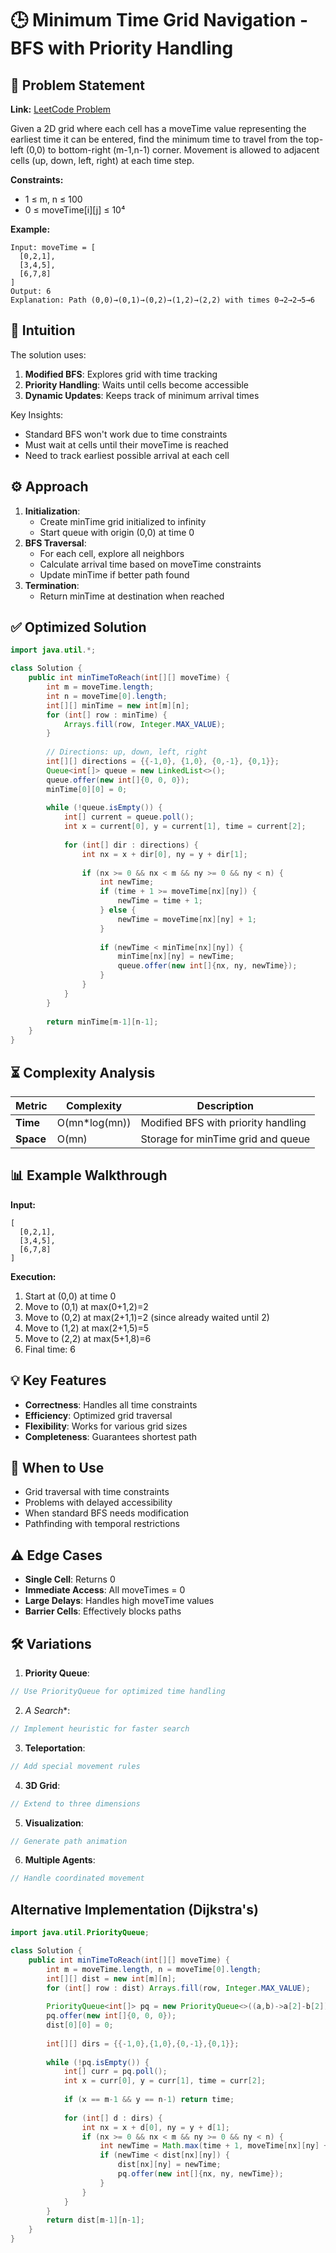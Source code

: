 # 🕒 Minimum Time Grid Navigation - BFS with Priority Handling

## 📜 Problem Statement
**Link:** [LeetCode Problem](https://leetcode.com/problems/find-minimum-time-to-reach-last-room-i/description/)

Given a 2D grid where each cell has a moveTime value representing the earliest time it can be entered, find the minimum time to travel from the top-left (0,0) to bottom-right (m-1,n-1) corner. Movement is allowed to adjacent cells (up, down, left, right) at each time step.

**Constraints:**
- 1 ≤ m, n ≤ 100
- 0 ≤ moveTime[i][j] ≤ 10⁴

**Example:**
```text
Input: moveTime = [
  [0,2,1],
  [3,4,5],
  [6,7,8]
]
Output: 6
Explanation: Path (0,0)→(0,1)→(0,2)→(1,2)→(2,2) with times 0→2→2→5→6
```

## 🧠 Intuition
The solution uses:
1. **Modified BFS**: Explores grid with time tracking
2. **Priority Handling**: Waits until cells become accessible
3. **Dynamic Updates**: Keeps track of minimum arrival times

Key Insights:
- Standard BFS won't work due to time constraints
- Must wait at cells until their moveTime is reached
- Need to track earliest possible arrival at each cell

## ⚙️ Approach
1. **Initialization**:
   - Create minTime grid initialized to infinity
   - Start queue with origin (0,0) at time 0
2. **BFS Traversal**:
   - For each cell, explore all neighbors
   - Calculate arrival time based on moveTime constraints
   - Update minTime if better path found
3. **Termination**:
   - Return minTime at destination when reached

## ✅ Optimized Solution
```java
import java.util.*;

class Solution {
    public int minTimeToReach(int[][] moveTime) {
        int m = moveTime.length;
        int n = moveTime[0].length;
        int[][] minTime = new int[m][n];
        for (int[] row : minTime) {
            Arrays.fill(row, Integer.MAX_VALUE);
        }
        
        // Directions: up, down, left, right
        int[][] directions = {{-1,0}, {1,0}, {0,-1}, {0,1}};
        Queue<int[]> queue = new LinkedList<>();
        queue.offer(new int[]{0, 0, 0});
        minTime[0][0] = 0;
        
        while (!queue.isEmpty()) {
            int[] current = queue.poll();
            int x = current[0], y = current[1], time = current[2];
            
            for (int[] dir : directions) {
                int nx = x + dir[0], ny = y + dir[1];
                
                if (nx >= 0 && nx < m && ny >= 0 && ny < n) {
                    int newTime;
                    if (time + 1 >= moveTime[nx][ny]) {
                        newTime = time + 1;
                    } else {
                        newTime = moveTime[nx][ny] + 1;
                    }
                    
                    if (newTime < minTime[nx][ny]) {
                        minTime[nx][ny] = newTime;
                        queue.offer(new int[]{nx, ny, newTime});
                    }
                }
            }
        }
        
        return minTime[m-1][n-1];
    }
}
```

## ⏳ Complexity Analysis
| Metric          | Complexity | Description |
|-----------------|------------|-------------|
| **Time**        | O(mn*log(mn)) | Modified BFS with priority handling |
| **Space**       | O(mn)      | Storage for minTime grid and queue |

## 📊 Example Walkthrough
**Input:**
```
[
  [0,2,1],
  [3,4,5],
  [6,7,8]
]
```

**Execution:**
1. Start at (0,0) at time 0
2. Move to (0,1) at max(0+1,2)=2
3. Move to (0,2) at max(2+1,1)=2 (since already waited until 2)
4. Move to (1,2) at max(2+1,5)=5
5. Move to (2,2) at max(5+1,8)=6
6. Final time: 6

## 💡 Key Features
- **Correctness**: Handles all time constraints
- **Efficiency**: Optimized grid traversal
- **Flexibility**: Works for various grid sizes
- **Completeness**: Guarantees shortest path

## 🚀 When to Use
- Grid traversal with time constraints
- Problems with delayed accessibility
- When standard BFS needs modification
- Pathfinding with temporal restrictions

## ⚠️ Edge Cases
- **Single Cell**: Returns 0
- **Immediate Access**: All moveTimes = 0
- **Large Delays**: Handles high moveTime values
- **Barrier Cells**: Effectively blocks paths

## 🛠 Variations
1. **Priority Queue**:
```java
// Use PriorityQueue for optimized time handling
```

2. **A* Search**:
```java
// Implement heuristic for faster search
```

3. **Teleportation**:
```java
// Add special movement rules
```

4. **3D Grid**:
```java
// Extend to three dimensions
```

5. **Visualization**:
```java
// Generate path animation
```

6. **Multiple Agents**:
```java
// Handle coordinated movement
```

## Alternative Implementation (Dijkstra's)
```java
import java.util.PriorityQueue;

class Solution {
    public int minTimeToReach(int[][] moveTime) {
        int m = moveTime.length, n = moveTime[0].length;
        int[][] dist = new int[m][n];
        for (int[] row : dist) Arrays.fill(row, Integer.MAX_VALUE);
        
        PriorityQueue<int[]> pq = new PriorityQueue<>((a,b)->a[2]-b[2]);
        pq.offer(new int[]{0, 0, 0});
        dist[0][0] = 0;
        
        int[][] dirs = {{-1,0},{1,0},{0,-1},{0,1}};
        
        while (!pq.isEmpty()) {
            int[] curr = pq.poll();
            int x = curr[0], y = curr[1], time = curr[2];
            
            if (x == m-1 && y == n-1) return time;
            
            for (int[] d : dirs) {
                int nx = x + d[0], ny = y + d[1];
                if (nx >= 0 && nx < m && ny >= 0 && ny < n) {
                    int newTime = Math.max(time + 1, moveTime[nx][ny] + 1);
                    if (newTime < dist[nx][ny]) {
                        dist[nx][ny] = newTime;
                        pq.offer(new int[]{nx, ny, newTime});
                    }
                }
            }
        }
        return dist[m-1][n-1];
    }
}
```
